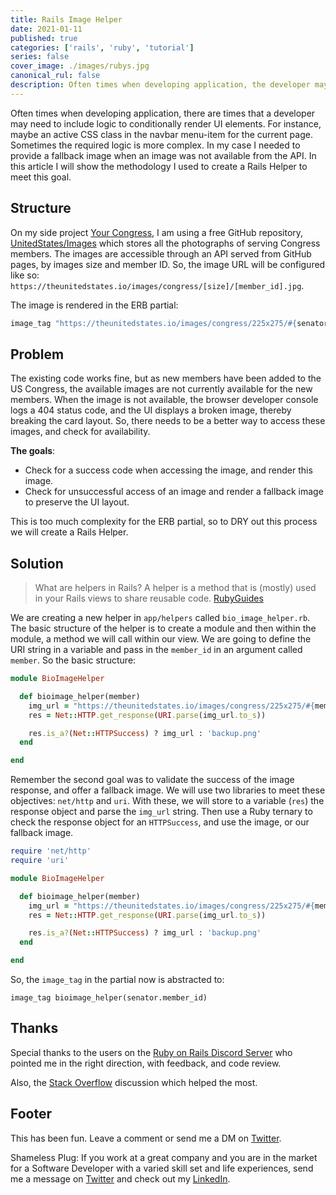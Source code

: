 ```yaml
---
title: Rails Image Helper   
date: 2021-01-11 
published: true 
categories: ['rails', 'ruby', 'tutorial']
series: false 
cover_image: ./images/rubys.jpg 
canonical_rul: false 
description: Often times when developing application, the developer may need to include logic to conditionally render UI elements. For instance, maybe an active CSS class in the navbar menu-item for the current page. Sometimes the required logic is more complex. In my case I needed to provide a fallback image when an image was not available from the API. In this article I will show the methodology I used to create a Rails Helper to meet this goal.
---
```

Often times when developing application, there are times that a developer may need to include logic to conditionally render UI elements. For instance, maybe an active CSS class in the navbar menu-item for the current page. Sometimes the required logic is more complex. In my case I needed to provide a fallback image when an image was not available from the API. In this article I will show the methodology I used to create a Rails Helper to meet this goal. 

## Structure 
On my side project [Your Congress](https://yourcongress.co/senators), I am using a free GitHub repository, [UnitedStates/Images](https://github.com/unitedstates/images/tree/gh-pages/congress) which stores all the photographs of serving Congress members. The images are accessible through an API served from GitHub pages, by images size and member ID. So, the image URL will be configured like so: `https://theunitedstates.io/images/congress/[size]/[member_id].jpg`. 

The image is rendered in the ERB partial:

```ruby
image_tag "https://theunitedstates.io/images/congress/225x275/#{senator.member_id}.jpg"
```

## Problem
The existing code works fine, but as new members have been added to the US Congress, the available images are not currently available for the new members. When the image is not available, the browser developer console logs a 404 status code, and the UI displays a broken image, thereby breaking the card layout. So, there needs to be a better way to access these images, and check for availability. 

**The goals**:
- Check for a success code when accessing the image, and render this image. 
- Check for unsuccessful access of an image and render a fallback image to preserve the UI layout. 

This is too much complexity for the ERB partial, so to DRY out this process we will create a Rails Helper. 

## Solution 
> What are helpers in Rails? A helper is a method that is (mostly) used in your Rails views to share reusable code. 
> [RubyGuides](https://www.rubyguides.com/2020/01/rails-helpers/)

We are creating a new helper in `app/helpers` called `bio_image_helper.rb`. The basic structure of the helper is to create a module and then within the module, a method we will call within our view. We are going to define the URI string in a variable and pass in the `member_id` in an argument called `member`. So the basic structure:

```ruby
module BioImageHelper

  def bioimage_helper(member)
    img_url = "https://theunitedstates.io/images/congress/225x275/#{member}.jpg"
    res = Net::HTTP.get_response(URI.parse(img_url.to_s))

    res.is_a?(Net::HTTPSuccess) ? img_url : 'backup.png'
  end

end
```
Remember the second goal was to validate the success of the image response, and offer a fallback image. We will use two libraries to meet these objectives: `net/http` and `uri`. With these, we will store to a variable (`res`) the response object and parse the `img_url` string. Then use a Ruby ternary to check the response object for an `HTTPSuccess`, and use the image, or our fallback image. 

```ruby
require 'net/http'
require 'uri'

module BioImageHelper

  def bioimage_helper(member)
    img_url = "https://theunitedstates.io/images/congress/225x275/#{member}.jpg"
    res = Net::HTTP.get_response(URI.parse(img_url.to_s))

    res.is_a?(Net::HTTPSuccess) ? img_url : 'backup.png'
  end

end
```

So, the `image_tag` in the partial now is abstracted to: 
```
image_tag bioimage_helper(senator.member_id)
```

## Thanks 
Special thanks to the users on the [Ruby on Rails Discord Server](https://discord.gg/uX2sCxxX) who pointed me in the right direction, with feedback, and code review. 

Also, the [Stack Overflow](https://stackoverflow.com/questions/7205950/how-to-check-if-an-image-was-found-on-a-web-site) discussion which helped the most.

## Footer
This has been fun. Leave a comment or send me a DM on [Twitter](http://twitter.com/EclecticCoding).

Shameless Plug: If you work at a great company and you are in the market for a Software Developer with a varied skill set and life experiences, send me a message on [Twitter](http://twitter.com/EclecticCoding) and check out my [LinkedIn](http://www.linkedin.com/in/dev-chuck-smith).

